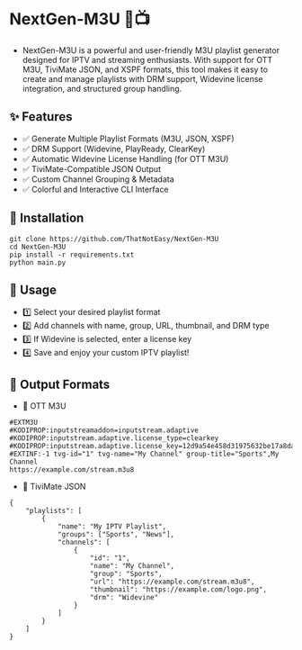 # NextGen-M3U 🎵📺
- NextGen-M3U is a powerful and user-friendly M3U playlist generator designed for IPTV and streaming enthusiasts. With support for OTT M3U, TiviMate JSON, and XSPF formats, this tool makes it easy to create and manage playlists with DRM support, Widevine license integration, and structured group handling.

## ✨ Features
- ✅ Generate Multiple Playlist Formats (M3U, JSON, XSPF)
- ✅ DRM Support (Widevine, PlayReady, ClearKey)
- ✅ Automatic Widevine License Handling (for OTT M3U)
- ✅ TiviMate-Compatible JSON Output
- ✅ Custom Channel Grouping & Metadata
- ✅ Colorful and Interactive CLI Interface

## 🔧 Installation
```
git clone https://github.com/ThatNotEasy/NextGen-M3U
cd NextGen-M3U
pip install -r requirements.txt
python main.py
```

## 📌 Usage
- 1️⃣ Select your desired playlist format
- 2️⃣ Add channels with name, group, URL, thumbnail, and DRM type
- 3️⃣ If Widevine is selected, enter a license key
- 4️⃣ Save and enjoy your custom IPTV playlist!

## 📂 Output Formats
- 📜 OTT M3U

```
#EXTM3U
#KODIPROP:inputstreamaddon=inputstream.adaptive
#KODIPROP:inputstream.adaptive.license_type=clearkey
#KODIPROP:inputstream.adaptive.license_key=12d9a54e458d31975632be17a8dac010:aa6173e8795c9b0b2733df838934817f
#EXTINF:-1 tvg-id="1" tvg-name="My Channel" group-title="Sports",My Channel
https://example.com/stream.m3u8
```
- 📂 TiviMate JSON

```
{
    "playlists": [
        {
            "name": "My IPTV Playlist",
            "groups": ["Sports", "News"],
            "channels": [
                {
                    "id": "1",
                    "name": "My Channel",
                    "group": "Sports",
                    "url": "https://example.com/stream.m3u8",
                    "thumbnail": "https://example.com/logo.png",
                    "drm": "Widevine"
                }
            ]
        }
    ]
}
```
